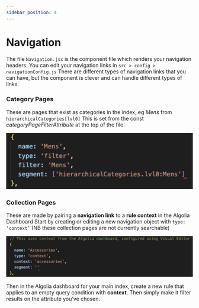 ```yaml
---
sidebar_position: 4
---
```


# Navigation

The file `Navigation.jsx` is the component file which renders your navigation headers.
You can edit your navigation links in `src > config > navigationConfig.js`
There are different types of navigation links that you can have, but the component is clever and can handle different types of links.

### Category Pages

These are pages that exist as categories in the index, eg _Mens_ from `hierarchicalCategories[lvl0]`
This is set from the const _categoryPageFilterAttribute_ at the top of the file.

![Image](../media/navigation1.png)

### Collection Pages

These are made by pairing a **navigation link** to a **rule context** in the Algolia Dashboard
Start by creating or editing a new navigation object with `type: ‘context’`
(NB these collection pages are not currently searchable)

![Image](../media/navigation2.png)

Then in the Algolia dashboard for your main index, create a new rule that applies to an empty query condition with **context**. Then simply make it filter results on the attribute you’ve chosen.

<!-- ![Image](../media/navigation3.gif) -->
